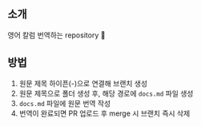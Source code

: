 ## 소개
영어 칼럼 번역하는 repository 👀

## 방법
1. 원문 제목 하이픈(-)으로 연결해 브랜치 생성
2. 원문 제목으로 폴더 생성 후, 해당 경로에 `docs.md` 파일 생성
3. `docs.md` 파일에 원문 번역 작성
4. 번역이 완료되면 PR 업로드 후 merge 시 브랜치 즉시 삭제
